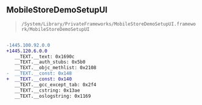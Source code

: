 ## MobileStoreDemoSetupUI

> `/System/Library/PrivateFrameworks/MobileStoreDemoSetupUI.framework/MobileStoreDemoSetupUI`

```diff

-1445.100.92.0.0
+1445.120.6.0.0
   __TEXT.__text: 0x1690c
   __TEXT.__auth_stubs: 0x5b0
   __TEXT.__objc_methlist: 0x2108
-  __TEXT.__const: 0x148
+  __TEXT.__const: 0x140
   __TEXT.__gcc_except_tab: 0x2f4
   __TEXT.__cstring: 0x13ae
   __TEXT.__oslogstring: 0x1169

```
